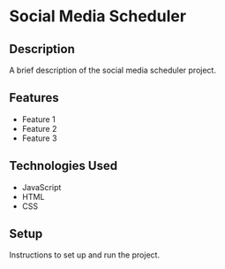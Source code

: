 # Social Media Scheduler

## Description

A brief description of the social media scheduler project.

## Features

- Feature 1
- Feature 2
- Feature 3

## Technologies Used

- JavaScript
- HTML
- CSS

## Setup

Instructions to set up and run the project.
